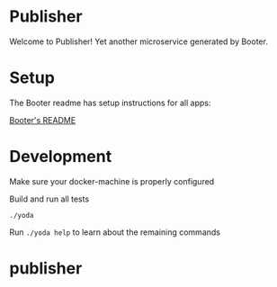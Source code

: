 # Publisher

Welcome to Publisher! Yet another microservice generated by Booter.

# Setup

The Booter readme has setup instructions for all apps:

[Booter's README](https://github.com/revinate/booter#setup)

# Development

Make sure your docker-machine is properly configured

Build and run all tests
```
./yoda
```

Run `./yoda help` to learn about the remaining commands

# publisher
